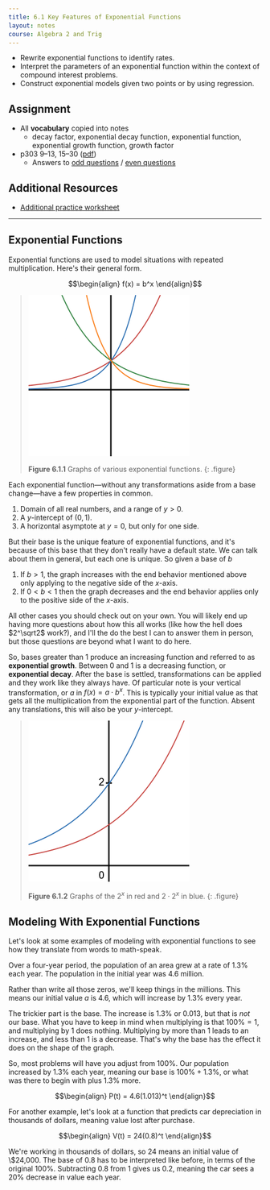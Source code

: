 ```yaml
---
title: 6.1 Key Features of Exponential Functions
layout: notes
course: Algebra 2 and Trig
---
```


- Rewrite exponential functions to identify rates.
- Interpret the parameters of an exponential function within the context of compound interest problems.
- Construct exponential models given two points or by using regression.

## Assignment

- All **vocabulary** copied into notes
  - decay factor, exponential decay function, exponential function, exponential growth function, growth factor
- p303 9–13, 15–30 ([pdf](./pdf/alg2-practice-0601.pdf))
  - Answers to [odd questions](../misc/alg2-odd-answers.pdf) / [even questions](../misc/alg2-even-answers.pdf)

## Additional Resources

- [Additional practice worksheet](./pdf/alg2-add-practice-0601.pdf)

---

## Exponential Functions

Exponential functions are used to model situations with repeated multiplication. Here's their general form.

$$\begin{align}
f(x) = b^x
\end{align}$$

>![Graphs of various exponential functions.](./img/6-1-ax.png)
>
> **Figure 6.1.1** Graphs of various exponential functions.
{: .figure}

Each exponential function—without any transformations aside from a base change—have a few properties in common.

1. Domain of all real numbers, and a range of $y>0$.
2. A $y$-intercept of $(0,1)$.
3. A horizontal asymptote at $y=0$, but only for one side.

But their base is the unique feature of exponential functions, and it's because of this base that they don't really have a default state. We can talk about them in general, but each one is unique. So given a base of $b$

1. If $b>1$, the graph increases with the end behavior mentioned above only applying to the negative side of the $x$-axis.
2. If $0<b<1$ then the graph decreases and the end behavior applies only to the positive side of the $x$-axis.

All other cases you should check out on your own. You will likely end up having more questions about how this all works (like how the hell does $2^\sqrt2$ work?), and I'll the do the best I can to answer them in person, but those questions are beyond what I want to do here.

So, bases greater than $1$ produce an increasing function and referred to as **exponential growth**. Between $0$ and $1$ is a decreasing function, or **exponential decay**. After the base is settled, transformations can be applied and they work like they always have. Of particular note is your vertical transformation, or $a$ in ${f(x)=a\cdot b^x}$. This is typically your initial value as that gets all the multiplication from the exponential part of the function. Absent any translations, this will also be your $y$-intercept.

> ![Graphs of exponential functions](./img/6-1-abx.png)
>
> **Figure 6.1.2** Graphs of the $2^x$ in red and $2 \cdot 2^x$ in blue.
{: .figure}

## Modeling With Exponential Functions

Let's look at some examples of modeling with exponential functions to see how they translate from words to math-speak.

Over a four-year period, the population of an area grew at a rate of $1.3\%$ each year. The population in the initial year was $4.6$ million.

Rather than write all those zeros, we'll keep things in the millions. This means our initial value $a$ is $4.6$, which will increase by $1.3\%$ every year.

The trickier part is the base. The increase is $1.3\%$ or $0.013$, but that is *not* our base. What you have to keep in mind when multiplying is that ${100\%=1}$, and multiplying by $1$ does nothing. Multiplying by more than $1$ leads to an increase, and less than $1$ is a decrease. That's why the base has the effect it does on the shape of the graph.

So, most problems will have you adjust from $100\%$. Our population increased by $1.3\%$ each year, meaning our base is $100\%+1.3\%$, or what was there to begin with plus $1.3\%$ more.

$$\begin{align}
P(t) = 4.6(1.013)^t
\end{align}$$

For another example, let's look at a function that predicts car depreciation in thousands of dollars, meaning value lost after purchase.

$$\begin{align}
V(t) = 24(0.8)^t
\end{align}$$

We're working in thousands of dollars, so $24$ means an initial value of \\$24,000. The base of $0.8$ has to be interpreted like before, in terms of the original $100\%$. Subtracting $0.8$ from $1$ gives us $0.2$, meaning the car sees a $20\%$ decrease in value each year.
